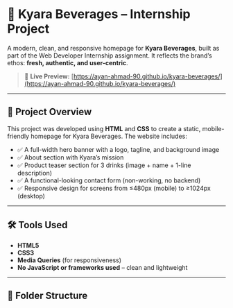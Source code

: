 # 🍹 Kyara Beverages – Internship Project

A modern, clean, and responsive homepage for **Kyara Beverages**, built as part of the Web Developer Internship assignment. It reflects the brand’s ethos: **fresh, authentic, and user-centric**.  

> 🔗 **Live Preview:** [https://ayan-ahmad-90.github.io/kyara-beverages/](https://ayan-ahmad-90.github.io/kyara-beverages/)

---

## 📌 Project Overview

This project was developed using **HTML** and **CSS** to create a static, mobile-friendly homepage for Kyara Beverages. The website includes:

- ✅ A full-width hero banner with a logo, tagline, and background image  
- ✅ About section with Kyara’s mission  
- ✅ Product teaser section for 3 drinks (image + name + 1-line description)  
- ✅ A functional-looking contact form (non-working, no backend)  
- ✅ Responsive design for screens from ≤480px (mobile) to ≥1024px (desktop)

---

## 🛠️ Tools Used

- **HTML5**
- **CSS3**
- **Media Queries** (for responsiveness)
- **No JavaScript or frameworks used** – clean and lightweight

---

## 📁 Folder Structure

